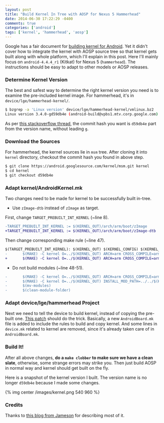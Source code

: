 ```yaml
---
layout: post
title: "Build Kernel In Tree with AOSP for Nexus 5 Hammerhead"
date: 2014-06-30 17:22:29 -0400
comments: true
categories: ['android']
tags: ['kernel', 'hammerhead', 'aosp']
---
```


Google has a fair document for [building kernel for Android][google]. Yet it
didn't cover how to integrate the kernel with AOSP source tree so that kernel
gets built along with whole platform, which I'll explain in this post. Here I'll
mainly focus on `android-4.4.4_r1` (Kitkat) for Nexus 5 (`hammerhead`).
The instructions should be easy to adapt to other models or AOSP releases.

<!--more-->


### Determine Kernel Version

The best and safest way to determine the right kernel version you need is to
examine the pre-included kernel image. For hammerhead, it's in
`device/lge/hammerhead-kernel/`.


```bash
$ bzgrep -a 'Linux version' device/lge/hammerhead-kernel/vmlinux.bz2
Linux version 3.4.0-gd59db4e (android-build@vpbs1.mtv.corp.google.com) (gcc version 4.7 (GCC) ) #1 SMP PREEMPT Mon Mar 17 15:16:36 PDT 2014
```

As per [this stackoverflow thread][so], the commit hash you want is `d59db4e`
part from the version name, without leading `g`.

### Download the Sources

For hammerhead, the kernel sources lie in `msm` tree. After cloning it into
`kernel` directory, checkout the commit hash you found in above step.

```bash
$ git clone https://android.googlesource.com/kernel/msm.git kernel
$ cd kernel
$ git checkout d59db4e
```

### Adapt kernel/AndroidKernel.mk

Two changes need to be made for kernel to be successfully built in-tree.

 - Use `zImage-dtb` instead of `zImage` as target. 

 First, change `TARGET_PREBUILT_INT_KERNEL` (~line 8).
```diff
-TARGET_PREBUILT_INT_KERNEL := $(KERNEL_OUT)/arch/arm/boot/zImage
+TARGET_PREBUILT_INT_KERNEL := $(KERNEL_OUT)/arch/arm/boot/zImage-dtb
```
   Then change corresponding make rule (~line 47).
```diff
$(TARGET_PREBUILT_INT_KERNEL): $(KERNEL_OUT) $(KERNEL_CONFIG) $(KERNEL_HEADERS_INSTALL)
-       $(MAKE) -C kernel O=../$(KERNEL_OUT) ARCH=arm CROSS_COMPILE=arm-eabi-
+       $(MAKE) -C kernel O=../$(KERNEL_OUT) ARCH=arm CROSS_COMPILE=arm-eabi- zImage-dtb
```
 - Do not build modules (~line 48-51).
```diff
-       $(MAKE) -C kernel O=../$(KERNEL_OUT) ARCH=arm CROSS_COMPILE=arm-eabi- modules
-       $(MAKE) -C kernel O=../$(KERNEL_OUT) INSTALL_MOD_PATH=../../$(KERNEL_MODULES_INSTALL) INSTALL_MOD_STRIP=1 ARCH=arm CROSS_COMPILE=arm-eabi- modules_install
-       $(mv-modules)
-       $(clean-module-folder)
```

### Adapt device/lge/hammerhead Project

Next we need to tell the device to build kernel, instead of copying the
pre-built one. [This patch][patch] should do the trick. Basically, a new
`AndroidBoard.mk` file is added to include the rules to build and copy kernel.
And some lines in `device.mk` related to kernel are removed, since it's already
taken care of in `AndroidBoard.mk`.


### Build It!

After all above changes, __do a `make clobber` to make sure we have a clean
slate__, otherwise, some strange errors may strike you.  Then just build AOSP in
normal way and kernel should get built on the fly.

Here is a snapshot of the kernel version I built. The version name is no longer
`d59db4e` because I made some changes.

{% img center /images/kernel.png 540 960 %}


### Credits

Thanks to [this blog from Jameson][jam] for describing most of it.




[google]: https://source.android.com/source/building-kernels.html
[so]: http://stackoverflow.com/questions/21574066/unable-to-checkout-msm-source-code-for-android-hammerhead-kernel
[patch]: https://github.com/jamesonwilliams/device_lge_hammerhead/commit/fe714801e33b38af4a81ddc3f40c3fdc53583f66
[jam]: http://nosemaj.org/howto-build-android-kitkat-nexus-5
